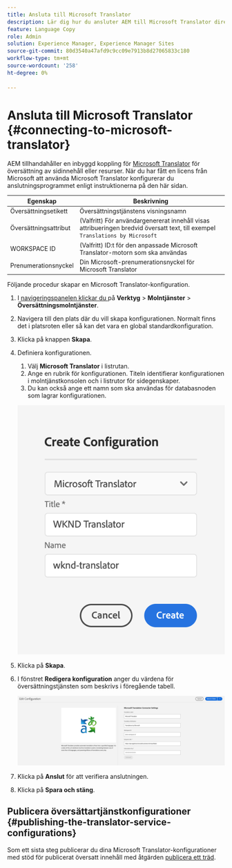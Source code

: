 ```yaml
---
title: Ansluta till Microsoft Translator
description: Lär dig hur du ansluter AEM till Microsoft Translator direkt för att automatisera ditt arbetsflöde för översättning.
feature: Language Copy
role: Admin
solution: Experience Manager, Experience Manager Sites
source-git-commit: 80d3540a47afd9c9cc09e7913b8d27065833c180
workflow-type: tm+mt
source-wordcount: '258'
ht-degree: 0%

---
```


# Ansluta till Microsoft Translator {#connecting-to-microsoft-translator}

AEM tillhandahåller en inbyggd koppling för [Microsoft Translator](https://www.microsoft.com/en-us/translator/business/) för översättning av sidinnehåll eller resurser. När du har fått en licens från Microsoft att använda Microsoft Translator konfigurerar du anslutningsprogrammet enligt instruktionerna på den här sidan.

| Egenskap | Beskrivning |
|---|---|
| Översättningsetikett | Översättningstjänstens visningsnamn |
| Översättningsattribut | (Valfritt) För användargenererat innehåll visas attribueringen bredvid översatt text, till exempel `Translations by Microsoft` |
| WORKSPACE ID | (Valfritt) ID:t för den anpassade Microsoft Translator-motorn som ska användas |
| Prenumerationsnyckel | Din Microsoft-prenumerationsnyckel för Microsoft Translator |

Följande procedur skapar en Microsoft Translator-konfiguration.

1. I [navigeringspanelen klickar du ](/help/sites-authoring/basic-handling.md#first-steps) på **Verktyg** > **Molntjänster** > **Översättningsmolntjänster**.
1. Navigera till den plats där du vill skapa konfigurationen. Normalt finns det i platsroten eller så kan det vara en global standardkonfiguration.
1. Klicka på knappen **Skapa**.
1. Definiera konfigurationen.
   1. Välj **Microsoft Translator** i listrutan.
   1. Ange en rubrik för konfigurationen. Titeln identifierar konfigurationen i molntjänstkonsolen och i listrutor för sidegenskaper.
   1. Du kan också ange ett namn som ska användas för databasnoden som lagrar konfigurationen.

   ![Skapa översättningskonfiguration](assets/create-translation-config.png)

1. Klicka på **Skapa**.
1. I fönstret **Redigera konfiguration** anger du värdena för översättningstjänsten som beskrivs i föregående tabell.

   ![Redigera översättningskonfiguration](assets/msft-config-ui.png)

1. Klicka på **Anslut** för att verifiera anslutningen.
1. Klicka på **Spara och stäng**.

## Publicera översättartjänstkonfigurationer {#publishing-the-translator-service-configurations}

Som ett sista steg publicerar du dina Microsoft Translator-konfigurationer med stöd för publicerat översatt innehåll med åtgärden [publicera ett träd](/help/sites-authoring/publishing-pages.md#publishing-and-unpublishing-a-tree).
